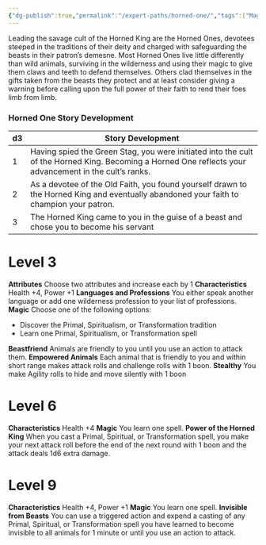 ```yaml
---
{"dg-publish":true,"permalink":"/expert-paths/horned-one/","tags":["Magic"]}
---
```


Leading the savage cult of the Horned King are the Horned Ones, devotees steeped in the traditions of their deity and charged with safeguarding the beasts in their patron’s demesne. Most Horned Ones live little differently than wild animals, surviving in the wilderness and using their magic to give them claws and teeth to defend themselves. Others clad themselves in the gifts taken from the beasts they protect and at least consider giving a warning before calling upon the full power of their faith to rend their foes limb from limb.
### Horned One Story Development

| d3  | Story Development                                                                                                                                      |
| --- | ------------------------------------------------------------------------------------------------------------------------------------------------------ |
| 1   | Having spied the Green Stag, you were initiated into the cult of the Horned King. Becoming a Horned One reflects your advancement in the cult’s ranks. |
| 2   | As a devotee of the Old Faith, you found yourself drawn to the Horned King and eventually abandoned your faith to champion your patron.                |
| 3   | The Horned King came to you in the guise of a beast and chose you to become his servant                                                                |
# Level 3
**Attributes** Choose two attributes and increase each by 1
**Characteristics** Health +4, Power +1
**Languages and Professions** You either speak another language or add one wilderness profession to your list of professions.
**Magic** Choose one of the following options:
- Discover the Primal, Spiritualism, or Transformation tradition
- Learn one Primal, Spiritualism, or Transformation spell

**Beastfriend** Animals are friendly to you until you use an action to attack them.
**Empowered Animals** Each animal that is friendly to you and within short range makes attack rolls and challenge rolls with 1 boon.
**Stealthy** You make Agility rolls to hide and move silently with 1 boon
# Level 6
**Characteristics** Health +4
**Magic** You learn one spell.
**Power of the Horned King** When you cast a Primal, Spiritual, or Transformation spell, you make your next attack roll before the end of the next round with 1 boon and the attack deals 1d6 extra damage.
# Level 9
**Characteristics** Health +4, Power +1
**Magic** You learn one spell.
**Invisible from Beasts** You can use a triggered action and expend a casting of any Primal, Spiritual, or Transformation spell you have learned to become invisible to all animals for 1 minute or until you use an action to attack.